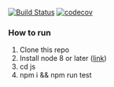 [![Build Status](https://travis-ci.org/aikrasnov/calendar.svg?branch=master)](https://travis-ci.org/aikrasnov/calendar)
[![codecov](https://codecov.io/gh/aikrasnov/calendar/branch/master/graph/badge.svg)](https://codecov.io/gh/aikrasnov/calendar) 
### How to run
1) Clone this repo
2) Install node 8 or later ([link](https://nodejs.org))
3) cd js
4) npm i && npm run test
